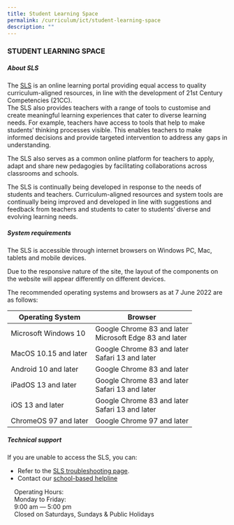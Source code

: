 ```yaml
---
title: Student Learning Space
permalink: /curriculum/ict/student-learning-space
description: ""
---
```

### STUDENT LEARNING SPACE

##### About SLS

The [SLS](https://vle.learning.moe.edu.sg/login) is an online learning portal providing equal access to quality curriculum-aligned resources, in line with the development of 21st Century Competencies (21CC). <br>
The SLS also provides teachers with a range of tools to customise and create meaningful learning experiences that cater to diverse learning needs. For example, teachers have access to tools that help to make students’ thinking processes visible. This enables teachers to make informed decisions and provide targeted intervention to address any gaps in understanding.  
  
The SLS also serves as a common online platform for teachers to apply, adapt and share new pedagogies by facilitating collaborations across classrooms and schools.  
  
The SLS is continually being developed in response to the needs of students and teachers. Curriculum-aligned resources and system tools are continually being improved and developed in line with suggestions and feedback from teachers and students to cater to students’ diverse and evolving learning needs.



##### System requirements

The SLS is accessible through internet browsers on Windows PC, Mac, tablets and mobile devices.  
  
Due to the responsive nature of the site, the layout of the components on the website will appear differently on different devices.  
  
The recommended operating systems and browsers as at 7 June 2022 are as follows: 

| Operating System 	| Browser 	|
|---	|---	|
| Microsoft Windows 10 	| Google Chrome 83 and later<br>Microsoft Edge 83 and later 	|
| MacOS 10.15 and later 	| Google Chrome 83 and later<br>Safari 13 and later 	|
| Android 10 and later 	| Google Chrome 83 and later 	|
| iPadOS 13 and later 	| Google Chrome 83 and later<br>Safari 13 and later 	|
| iOS 13 and later 	| Google Chrome 83 and later<br>Safari 13 and later 	|
| ChromeOS 97 and later 	| Google Chrome 97 and later 	|



##### Technical support

If you are unable to access the SLS, you can: <br>
*   Refer to the [SLS troubleshooting page](https://go.gov.sg/tsr15).
*   Contact our [school-based helpline](https://form.gov.sg/#!/5d536818f0c5370012d1c890)

    Operating Hours:  
    Monday to Friday:  
    9:00 am ― 5:00 pm  
    Closed on Saturdays, Sundays & Public Holidays